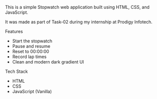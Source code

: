 This is a simple Stopwatch web application built using HTML, CSS, and JavaScript.

It was made as part of Task-02 during my internship at Prodigy Infotech.

Features

- Start the stopwatch
- Pause and resume
- Reset to 00:00:00
- Record lap times
- Clean and modern dark gradient UI

Tech Stack

- HTML  
- CSS  
- JavaScript (Vanilla)



